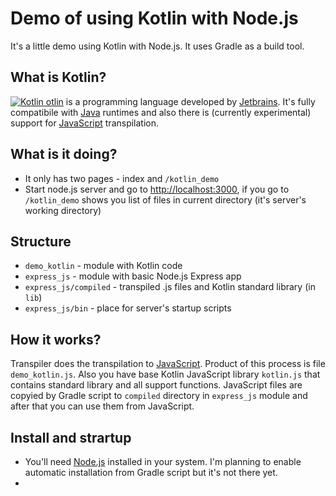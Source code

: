 # Demo of using  Kotlin with Node.js
It's a little demo using Kotlin with Node.js. It uses Gradle as a build tool.

## What is Kotlin?
[![Kotlin](https://upload.wikimedia.org/wikipedia/commons/b/b5/Kotlin-logo.png)
otlin](http://kotlinlang.org) is a programming language developed by [Jetbrains](https://www.jetbrains.com/). It's fully compatibile with [Java](http://www.java.com) runtimes and also there is (currently experimental) support for [JavaScript](https://en.wikipedia.org/wiki/JavaScript) transpilation. 

## What is it doing?
* It only has two pages - index and `/kotlin_demo`
* Start node.js server and go to [http://localhost:3000](http://localhost:3000), if you go to ``/kotlin_demo`` shows you list of files in current directory (it's server's working directory) 


## Structure
* ``demo_kotlin`` - module with Kotlin code
* ``express_js`` - module with basic Node.js Express app
* ``express_js/compiled`` - transpiled .js files and Kotlin standard library (in ``lib``)
* ``express_js/bin`` - place for server's startup scripts

## How it works?
Transpiler does the transpilation to [JavaScript](https://en.wikipedia.org/wiki/JavaScript). Product of this process is file ``demo_kotlin.js``. Also you have base Kotlin JavaScript library ``kotlin.js`` that contains standard library and all support functions. JavaScript files are copyied by Gradle script to ``compiled`` directory in ``express_js`` module and after that you can use them from JavaScript.

## Install and strartup
* You'll need [Node.js](https://nodejs.org/en/) installed in your system. I'm planning to enable automatic installation from Gradle script but it's not there yet. 
* 





